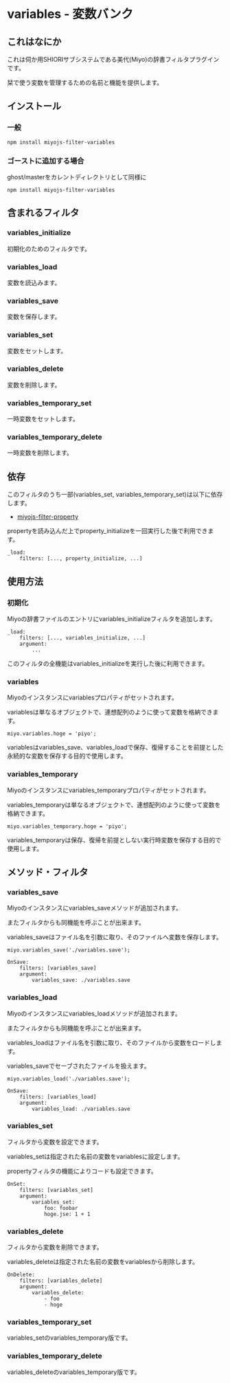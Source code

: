 variables - 変数バンク
========================================

これはなにか
----------------------------------------

これは伺か用SHIORIサブシステムである美代(Miyo)の辞書フィルタプラグインです。

栞で使う変数を管理するための名前と機能を提供します。

インストール
----------------------------------------

### 一般

    npm install miyojs-filter-variables

### ゴーストに追加する場合

ghost/masterをカレントディレクトリとして同様に

    npm install miyojs-filter-variables

含まれるフィルタ
----------------------------------------

### variables_initialize

初期化のためのフィルタです。

### variables_load

変数を読込みます。

### variables_save

変数を保存します。

### variables_set

変数をセットします。

### variables_delete

変数を削除します。

### variables_temporary_set

一時変数をセットします。

### variables_temporary_delete

一時変数を削除します。

依存
----------------------------------------

このフィルタのうち一部(variables_set, variables_temporary_set)は以下に依存します。

- [miyojs-filter-property](https://github.com/Narazaka/miyojs-filter-property.git)

propertyを読み込んだ上でproperty_initializeを一回実行した後で利用できます。

    _load:
    	filters: [..., property_initialize, ...]

使用方法
----------------------------------------

### 初期化

Miyoの辞書ファイルのエントリにvariables_initializeフィルタを追加します。

    _load:
    	filters: [..., variables_initialize, ...]
    	argument:
    		...

このフィルタの全機能はvariables_initializeを実行した後に利用できます。

### variables

Miyoのインスタンスにvariablesプロパティがセットされます。

variablesは単なるオブジェクトで、連想配列のように使って変数を格納できます。

    miyo.variables.hoge = 'piyo';

variablesはvariables_save、variables_loadで保存、復帰することを前提とした永続的な変数を保存する目的で使用します。

### variables_temporary

Miyoのインスタンスにvariables_temporaryプロパティがセットされます。

variables_temporaryは単なるオブジェクトで、連想配列のように使って変数を格納できます。

    miyo.variables_temporary.hoge = 'piyo';

variables_temporaryは保存、復帰を前提としない実行時変数を保存する目的で使用します。

メソッド・フィルタ
----------------------------------------

### variables_save

Miyoのインスタンスにvariables_saveメソッドが追加されます。

またフィルタからも同機能を呼ぶことが出来ます。

variables_saveはファイル名を引数に取り、そのファイルへ変数を保存します。

    miyo.variables_save('./variables.save');
    
    OnSave:
    	filters: [variables_save]
    	argument:
    		variables_save: ./variables.save

### variables_load

Miyoのインスタンスにvariables_loadメソッドが追加されます。

またフィルタからも同機能を呼ぶことが出来ます。

variables_loadはファイル名を引数に取り、そのファイルから変数をロードします。

variables_saveでセーブされたファイルを扱えます。

    miyo.variables_load('./variables.save');
    
    OnSave:
    	filters: [variables_load]
    	argument:
    		variables_load: ./variables.save

### variables_set

フィルタから変数を設定できます。

variables_setは指定された名前の変数をvariablesに設定します。

propertyフィルタの機能によりコードも設定できます。

    OnSet:
    	filters: [variables_set]
    	argument:
    		variables_set:
    			foo: foobar
    			hoge.jse: 1 + 1

### variables_delete

フィルタから変数を削除できます。

variables_deleteは指定された名前の変数をvariablesから削除します。

    OnDelete:
    	filters: [variables_delete]
    	argument:
    		variables_delete:
    			- foo
    			- hoge

### variables_temporary_set

variables_setのvariables_temporary版です。

### variables_temporary_delete

variables_deleteのvariables_temporary版です。
